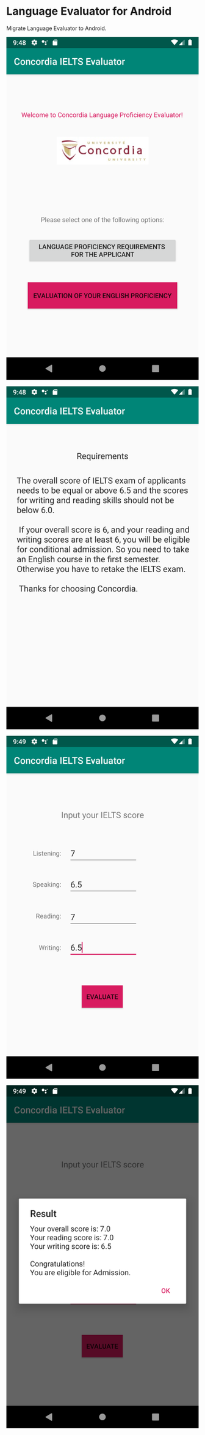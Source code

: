 Language Evaluator for Android
=

Migrate Language Evaluator to Android.

![image](https://github.com/liumei2013/LanguageEvaluatorAndroid/blob/master/imgs/main.png)

![image](https://github.com/liumei2013/LanguageEvaluatorAndroid/blob/master/imgs/requirements.png)

![image](https://github.com/liumei2013/LanguageEvaluatorAndroid/blob/master/imgs/evaluator.png)

![image](https://github.com/liumei2013/LanguageEvaluatorAndroid/blob/master/imgs/result.png)
